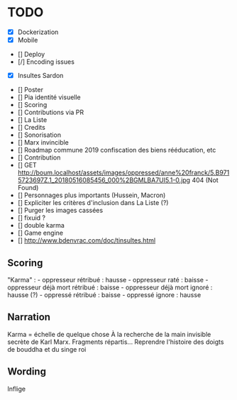 # TODO

- [x] Dockerization
- [x] Mobile
- [] Deploy
- [/] Encoding issues
- [x] Insultes Sardon
- [] Poster
- [] Pia identité visuelle
- [] Scoring
- [] Contributions via PR
- [] La Liste
- [] Credits
- [] Sonorisation
- [] Marx invincible
- [] Roadmap commune 2019 confiscation des biens rééducation, etc
- [] Contribution
- [] GET <http://boum.localhost/assets/images/oppressed/anne%20franck/5.B9715723697Z.1_20180516085456_000%2BGMLBA7UI5.1-0.jpg> 404 (Not Found)
- [] Personnages plus importants (Hussein, Macron)
- [] Expliciter les critères d'inclusion dans La Liste (?)
- [] Purger les images cassées
- [] fixuid ?
- [] double karma
- [] Game engine
- [] <http://www.bdenvrac.com/doc/tinsultes.html>

## Scoring

"Karma" :
    - oppresseur rétribué : hausse
    - oppresseur raté : baisse
    - oppresseur déjà mort rétribué : baisse
    - oppresseur déjà mort ignoré : hausse (?)
    - oppressé rétribué : baisse
    - oppressé ignore : hausse

## Narration

Karma = échelle de quelque chose
À la recherche de la main invisible secrète de Karl Marx. Fragments répartis...
Reprendre l'histoire des doigts de bouddha et du singe roi

## Wording


Inflige
